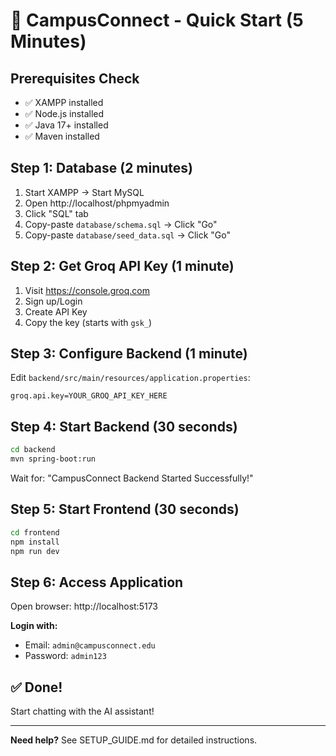 # 🚀 CampusConnect - Quick Start (5 Minutes)

## Prerequisites Check
- ✅ XAMPP installed
- ✅ Node.js installed
- ✅ Java 17+ installed
- ✅ Maven installed

## Step 1: Database (2 minutes)
1. Start XAMPP → Start MySQL
2. Open http://localhost/phpmyadmin
3. Click "SQL" tab
4. Copy-paste `database/schema.sql` → Click "Go"
5. Copy-paste `database/seed_data.sql` → Click "Go"

## Step 2: Get Groq API Key (1 minute)
1. Visit https://console.groq.com
2. Sign up/Login
3. Create API Key
4. Copy the key (starts with `gsk_`)

## Step 3: Configure Backend (1 minute)
Edit `backend/src/main/resources/application.properties`:
```properties
groq.api.key=YOUR_GROQ_API_KEY_HERE
```

## Step 4: Start Backend (30 seconds)
```bash
cd backend
mvn spring-boot:run
```
Wait for: "CampusConnect Backend Started Successfully!"

## Step 5: Start Frontend (30 seconds)
```bash
cd frontend
npm install
npm run dev
```

## Step 6: Access Application
Open browser: http://localhost:5173

**Login with:**
- Email: `admin@campusconnect.edu`
- Password: `admin123`

## ✅ Done!
Start chatting with the AI assistant!

---

**Need help?** See SETUP_GUIDE.md for detailed instructions.
